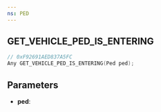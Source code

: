 ```yaml
---
ns: PED
---
```

## GET_VEHICLE_PED_IS_ENTERING

```c
// 0xF92691AED837A5FC
Any GET_VEHICLE_PED_IS_ENTERING(Ped ped);
```

## Parameters
* **ped**:
